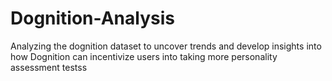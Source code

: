 # Dognition-Analysis
Analyzing the dognition dataset to uncover trends and develop insights into how Dognition can incentivize users into taking more personality assessment testss
